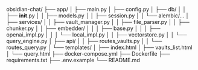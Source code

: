 obsidian-chat/
├── app/
│   ├── main.py
│   ├── config.py
│   ├── db/
│   │   ├── __init__.py
│   │   ├── models.py
│   │   ├── session.py
│   │   └── alembic/...
│   ├── services/
│   │   ├── vault_manager.py
│   │   ├── file_parser.py
│   │   ├── chunker.py
│   │   ├── embedder/
│   │   │   ├── base.py
│   │   │   ├── openai_impl.py
│   │   │   └── local_impl.py
│   │   ├── vectorstore.py
│   │   └── query_engine.py
│   ├── api/
│   │   ├── routes_vaults.py
│   │   └── routes_query.py
│   └── templates/
│       ├── index.html
│       ├── vaults_list.html
│       └── query.html
├── docker-compose.yml
├── Dockerfile
├── requirements.txt
├── .env.example
└── README.md